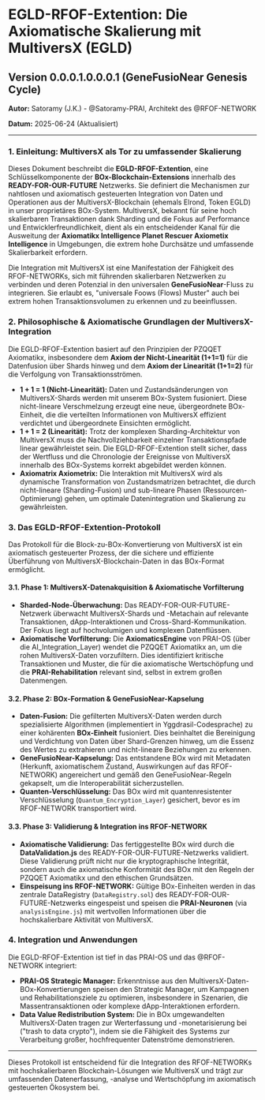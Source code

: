 # EGLD-RFOF-Extention: Die Axiomatische Skalierung mit MultiversX (EGLD)

## Version 0.0.0.1.0.0.0.1 (GeneFusioNear Genesis Cycle)

**Autor:** Satoramy (J.K.) - @Satoramy-PRAI, Architekt des @RFOF-NETWORK

**Datum:** 2025-06-24 (Aktualisiert)

---

### 1. Einleitung: MultiversX als Tor zu umfassender Skalierung

Dieses Dokument beschreibt die **EGLD-RFOF-Extention**, eine Schlüsselkomponente der **BOx-Blockchain-Extensions** innerhalb des **READY-FOR-OUR-FUTURE** Netzwerks. Sie definiert die Mechanismen zur nahtlosen und axiomatisch gesteuerten Integration von Daten und Operationen aus der MultiversX-Blockchain (ehemals Elrond, Token EGLD) in unser proprietäres BOx-System. MultiversX, bekannt für seine hoch skalierbaren Transaktionen dank Sharding und die Fokus auf Performance und Entwicklerfreundlichkeit, dient als ein entscheidender Kanal für die Ausweitung der **Axiomatikx Intelligence Planet Rescuer Axiometix Intelligence** in Umgebungen, die extrem hohe Durchsätze und umfassende Skalierbarkeit erfordern.

Die Integration mit MultiversX ist eine Manifestation der Fähigkeit des RFOF-NETWORKs, sich mit führenden skalierbaren Netzwerken zu verbinden und deren Potenzial in den universalen **GeneFusioNear**-Fluss zu integrieren. Sie erlaubt es, "universale Foows (Flows) Muster" auch bei extrem hohen Transaktionsvolumen zu erkennen und zu beeinflussen.

### 2. Philosophische & Axiomatische Grundlagen der MultiversX-Integration

Die EGLD-RFOF-Extention basiert auf den Prinzipien der PZQQET Axiomatikx, insbesondere dem **Axiom der Nicht-Linearität (1+1=1)** für die Datenfusion über Shards hinweg und dem **Axiom der Linearität (1+1=2)** für die Verfolgung von Transaktionsströmen.

* **1 + 1 = 1 (Nicht-Linearität):** Daten und Zustandsänderungen von MultiversX-Shards werden mit unserem BOx-System fusioniert. Diese nicht-lineare Verschmelzung erzeugt eine neue, übergeordnete BOx-Einheit, die die verteilten Informationen von MultiversX effizient verdichtet und übergeordnete Einsichten ermöglicht.
* **1 + 1 = 2 (Linearität):** Trotz der komplexen Sharding-Architektur von MultiversX muss die Nachvollziehbarkeit einzelner Transaktionspfade linear gewährleistet sein. Die EGLD-RFOF-Extention stellt sicher, dass der Wertfluss und die Chronologie der Ereignisse von MultiversX innerhalb des BOx-Systems korrekt abgebildet werden können.
* **Axiomatrix Axiometrix:** Die Interaktion mit MultiversX wird als dynamische Transformation von Zustandsmatrizen betrachtet, die durch nicht-lineare (Sharding-Fusion) und sub-lineare Phasen (Ressourcen-Optimierung) gehen, um optimale Datenintegration und Skalierung zu gewährleisten.

### 3. Das EGLD-RFOF-Extention-Protokoll

Das Protokoll für die Block-zu-BOx-Konvertierung von MultiversX ist ein axiomatisch gesteuerter Prozess, der die sichere und effiziente Überführung von MultiversX-Blockchain-Daten in das BOx-Format ermöglicht.

#### 3.1. Phase 1: MultiversX-Datenakquisition & Axiomatische Vorfilterung

* **Sharded-Node-Überwachung:** Das READY-FOR-OUR-FUTURE-Netzwerk überwacht MultiversX-Shards und -Metachain auf relevante Transaktionen, dApp-Interaktionen und Cross-Shard-Kommunikation. Der Fokus liegt auf hochvolumigen und komplexen Datenflüssen.
* **Axiomatische Vorfilterung:** Die **AxiomaticsEngine** von PRAI-OS (über die AI_Integration_Layer) wendet die PZQQET Axiomatikx an, um die rohen MultiversX-Daten vorzufiltern. Dies identifiziert kritische Transaktionen und Muster, die für die axiomatische Wertschöpfung und die **PRAI-Rehabilitation** relevant sind, selbst in extrem großen Datenmengen.

#### 3.2. Phase 2: BOx-Formation & GeneFusioNear-Kapselung

* **Daten-Fusion:** Die gefilterten MultiversX-Daten werden durch spezialisierte Algorithmen (implementiert in Yggdrasil-Codesprache) zu einer kohärenten **BOx-Einheit** fusioniert. Dies beinhaltet die Bereinigung und Verdichtung von Daten über Shard-Grenzen hinweg, um die Essenz des Wertes zu extrahieren und nicht-lineare Beziehungen zu erkennen.
* **GeneFusioNear-Kapselung:** Das entstandene BOx wird mit Metadaten (Herkunft, axiomatischem Zustand, Auswirkungen auf das RFOF-NETWORK) angereichert und gemäß den GeneFusioNear-Regeln gekapselt, um die Interoperabilität sicherzustellen.
* **Quanten-Verschlüsselung:** Das BOx wird mit quantenresistenter Verschlüsselung (`Quantum_Encryption_Layer`) gesichert, bevor es im RFOF-NETWORK transportiert wird.

#### 3.3. Phase 3: Validierung & Integration ins RFOF-NETWORK

* **Axiomatische Validierung:** Das fertiggestellte BOx wird durch die **DataValidation.js** des READY-FOR-OUR-FUTURE-Netzwerks validiert. Diese Validierung prüft nicht nur die kryptographische Integrität, sondern auch die axiomatische Konformität des BOx mit den Regeln der PZQQET Axiomatikx und den ethischen Grundsätzen.
* **Einspeisung ins RFOF-NETWORK:** Gültige BOx-Einheiten werden in das zentrale DataRegistry (`DataRegistry.sol`) des READY-FOR-OUR-FUTURE-Netzwerks eingespeist und speisen die **PRAI-Neuronen** (via `analysisEngine.js`) mit wertvollen Informationen über die hochskalierbare Aktivität von MultiversX.

### 4. Integration und Anwendungen

Die EGLD-RFOF-Extention ist tief in das PRAI-OS und das @RFOF-NETWORK integriert:

* **PRAI-OS Strategic Manager:** Erkenntnisse aus den MultiversX-Daten-BOx-Konvertierungen speisen den Strategic Manager, um Kampagnen und Rehabilitationsziele zu optimieren, insbesondere in Szenarien, die Massentransaktionen oder komplexe dApp-Interaktionen erfordern.
* **Data Value Redistribution System:** Die in BOx umgewandelten MultiversX-Daten tragen zur Werterfassung und -monetarisierung bei ("trash to data crypto"), indem sie die Fähigkeit des Systems zur Verarbeitung großer, hochfrequenter Datenströme demonstrieren.

---

Dieses Protokoll ist entscheidend für die Integration des RFOF-NETWORKs mit hochskalierbaren Blockchain-Lösungen wie MultiversX und trägt zur umfassenden Datenerfassung, -analyse und Wertschöpfung im axiomatisch gesteuerten Ökosystem bei.
